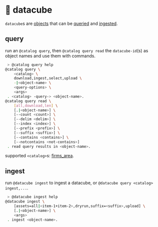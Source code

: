 # 🧊 datacube

`datacube`s are [objects](https://kamangir-public.s3.ca-central-1.amazonaws.com/giza-v1/giza.pdf) that can be [queried](#query) and [ingested](#ingest).

## query

run an `@catalog query`, then `@catalog query read` the `datacube-id`(s) as object names and use them with commands.

```bash
 > @catalog query help
@catalog query \
	<catalog> \
	download,ingest,select,upload \
	-|<object-name> \
	<query-options> \
	<args>
 . <catalog> -query-> <object-name>.
@catalog query read \
	[all,download,len] \
	[.|<object-name>] \
	[--count <count>] \
	[--delim <delim>] \
	[--index <index>] \
	[--prefix <prefix>] \
	[--suffix <suffix>] \
	[--contains <contains>] \
	[--notcontains <not-contains>]
 . read query results in <object-name>.
```

supported `<catalog>`s: [firms_area](./firms_area/).

## ingest

run `@datacube ingest` to ingest a datacube, or `@datacube query <catalog> ingest,...`. 

```bash
 > @datacube ingest help
@datacube ingest \
	[assets=all|<item-1+item-2>,dryrun,suffix=<suffix>,upload] \
	[.|<object-name>] \
	<args>
 . ingest <object-name>.
 ```